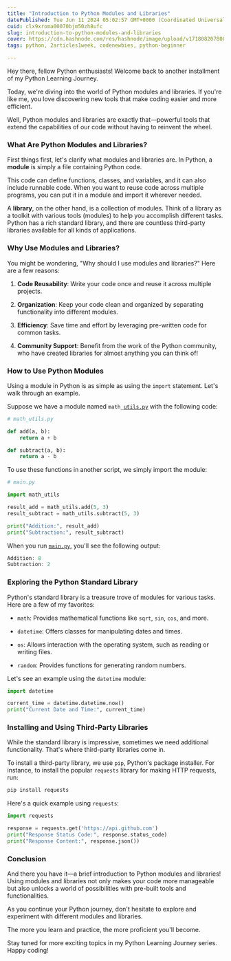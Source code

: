 ```yaml
---
title: "Introduction to Python Modules and Libraries"
datePublished: Tue Jun 11 2024 05:02:57 GMT+0000 (Coordinated Universal Time)
cuid: clx9xroma00070bjm50zh8ufc
slug: introduction-to-python-modules-and-libraries
cover: https://cdn.hashnode.com/res/hashnode/image/upload/v1718082078080/7426eef9-9098-4012-92a5-25a6d26ac325.png
tags: python, 2articles1week, codenewbies, python-beginner

---
```


Hey there, fellow Python enthusiasts! Welcome back to another installment of my Python Learning Journey.

Today, we're diving into the world of Python modules and libraries. If you're like me, you love discovering new tools that make coding easier and more efficient.

Well, Python modules and libraries are exactly that—powerful tools that extend the capabilities of our code without having to reinvent the wheel.

### What Are Python Modules and Libraries?

First things first, let's clarify what modules and libraries are. In Python, a **module** is simply a file containing Python code.

This code can define functions, classes, and variables, and it can also include runnable code. When you want to reuse code across multiple programs, you can put it in a module and import it wherever needed.

A **library**, on the other hand, is a collection of modules. Think of a library as a toolkit with various tools (modules) to help you accomplish different tasks. Python has a rich standard library, and there are countless third-party libraries available for all kinds of applications.

### Why Use Modules and Libraries?

You might be wondering, "Why should I use modules and libraries?" Here are a few reasons:

1. **Code Reusability**: Write your code once and reuse it across multiple projects.
    
2. **Organization**: Keep your code clean and organized by separating functionality into different modules.
    
3. **Efficiency**: Save time and effort by leveraging pre-written code for common tasks.
    
4. **Community Support**: Benefit from the work of the Python community, who have created libraries for almost anything you can think of!
    

### How to Use Python Modules

Using a module in Python is as simple as using the `import` statement. Let's walk through an example.

Suppose we have a module named `math_`[`utils.py`](http://utils.py) with the following code:

```python
# math_utils.py

def add(a, b):
    return a + b

def subtract(a, b):
    return a - b
```

To use these functions in another script, we simply import the module:

```python
# main.py

import math_utils

result_add = math_utils.add(5, 3)
result_subtract = math_utils.subtract(5, 3)

print("Addition:", result_add)
print("Subtraction:", result_subtract)
```

When you run [`main.py`](http://main.py), you'll see the following output:

```javascript
Addition: 8
Subtraction: 2
```

### Exploring the Python Standard Library

Python's standard library is a treasure trove of modules for various tasks. Here are a few of my favorites:

* `math`: Provides mathematical functions like `sqrt`, `sin`, `cos`, and more.
    
* `datetime`: Offers classes for manipulating dates and times.
    
* `os`: Allows interaction with the operating system, such as reading or writing files.
    
* `random`: Provides functions for generating random numbers.
    

Let's see an example using the `datetime` module:

```python
import datetime

current_time = datetime.datetime.now()
print("Current Date and Time:", current_time)
```

### Installing and Using Third-Party Libraries

While the standard library is impressive, sometimes we need additional functionality. That's where third-party libraries come in.

To install a third-party library, we use `pip`, Python's package installer. For instance, to install the popular `requests` library for making HTTP requests, run:

```sh
pip install requests
```

Here's a quick example using `requests`:

```python
import requests

response = requests.get('https://api.github.com')
print("Response Status Code:", response.status_code)
print("Response Content:", response.json())
```

### Conclusion

And there you have it—a brief introduction to Python modules and libraries! Using modules and libraries not only makes your code more manageable but also unlocks a world of possibilities with pre-built tools and functionalities.

As you continue your Python journey, don't hesitate to explore and experiment with different modules and libraries.

The more you learn and practice, the more proficient you'll become.

Stay tuned for more exciting topics in my Python Learning Journey series. Happy coding!